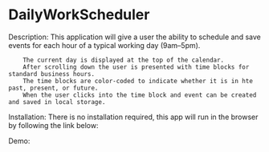 # DailyWorkScheduler

Description:
    This application will give a user the ability to schedule and save events for each hour of a typical working day (9am–5pm).

        The current day is displayed at the top of the calendar. 
        After scrolling down the user is presented with time blocks for standard business hours. 
        The time blocks are color-coded to indicate whether it is in hte past, present, or future. 
        When the user clicks into the time block and event can be created and saved in local storage. 

Installation: 
    There is no installation required, this app will run in the browser by following the link below:

Demo:





